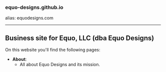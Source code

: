 ### equo-designs.github.io 
alias: equodesigns.com

---

## Business site for Equo, LLC (dba Equo Designs)

On this website you'll find the following pages:
 - __About__:  
    - All about Equo Designs and its mission.  